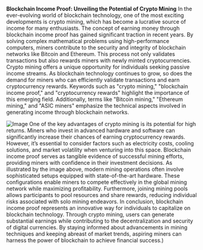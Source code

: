 **Blockchain Income Proof: Unveiling the Potential of Crypto Mining**
In the ever-evolving world of blockchain technology, one of the most exciting developments is crypto mining, which has become a lucrative source of income for many enthusiasts. The concept of earning money through blockchain income proof has gained significant traction in recent years. By solving complex mathematical problems using high-performance computers, miners contribute to the security and integrity of blockchain networks like Bitcoin and Ethereum. This process not only validates transactions but also rewards miners with newly minted cryptocurrencies.
Crypto mining offers a unique opportunity for individuals seeking passive income streams. As blockchain technology continues to grow, so does the demand for miners who can efficiently validate transactions and earn cryptocurrency rewards. Keywords such as "crypto mining," "blockchain income proof," and "cryptocurrency rewards" highlight the importance of this emerging field. Additionally, terms like "Bitcoin mining," "Ethereum mining," and "ASIC miners" emphasize the technical aspects involved in generating income through blockchain networks.

![Image](https://github.com/user-attachments/assets/d7419ec9-dc67-403f-bf28-8faea5f1f74f)
One of the key advantages of crypto mining is its potential for high returns. Miners who invest in advanced hardware and software can significantly increase their chances of earning cryptocurrency rewards. However, it’s essential to consider factors such as electricity costs, cooling solutions, and market volatility when venturing into this space. Blockchain income proof serves as tangible evidence of successful mining efforts, providing miners with confidence in their investment decisions.
As illustrated by the image above, modern mining operations often involve sophisticated setups equipped with state-of-the-art hardware. These configurations enable miners to compete effectively in the global mining network while maximizing profitability. Furthermore, joining mining pools allows participants to pool resources and share rewards, reducing individual risks associated with solo mining endeavors.
In conclusion, blockchain income proof represents an innovative way for individuals to capitalize on blockchain technology. Through crypto mining, users can generate substantial earnings while contributing to the decentralization and security of digital currencies. By staying informed about advancements in mining techniques and keeping abreast of market trends, aspiring miners can harness the power of blockchain to achieve financial success.)

